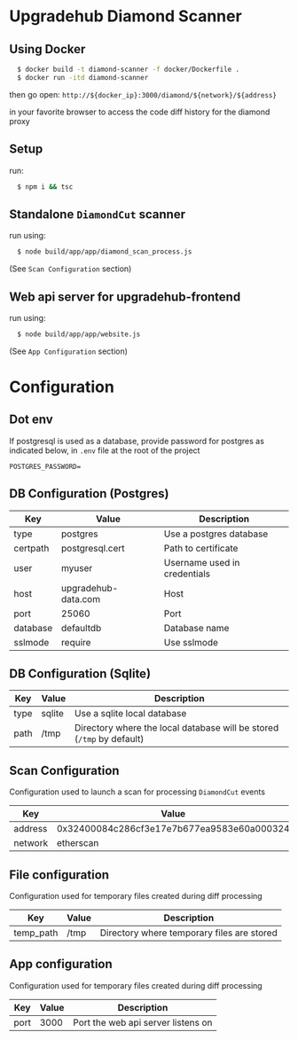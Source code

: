 # Upgradehub Diamond Scanner

## Using Docker

```sh
  $ docker build -t diamond-scanner -f docker/Dockerfile .
  $ docker run -itd diamond-scanner
```

then go open:
`http://${docker_ip}:3000/diamond/${network}/${address}`

in your favorite browser to access the code diff history for the diamond proxy

## Setup
run:
```sh
  $ npm i && tsc
```

## Standalone `DiamondCut` scanner

run using:
```sh
  $ node build/app/app/diamond_scan_process.js
```

(See `Scan Configuration` section)

## Web api server for upgradehub-frontend

run using:
```sh
  $ node build/app/app/website.js
```

(See `App Configuration` section)

# Configuration
## Dot env
If postgresql is used as a database, provide password for postgres as indicated below, in `.env` file at the root of the project

```
POSTGRES_PASSWORD=
```

## DB Configuration (Postgres)

| Key       | Value                  | Description                                       |
|-----------|------------------------|---------------------------------------------------|
| type      | postgres               | Use a postgres database                           |
| certpath  | postgresql.cert        | Path to certificate                               |
| user      | myuser                 | Username used in credentials                      |
| host      | upgradehub-data.com    | Host                                              |
| port      | 25060                  | Port                                              |
| database  | defaultdb              | Database name                                     |
| sslmode   | require                | Use sslmode                                       |

## DB Configuration (Sqlite)

| Key       | Value          | Description                                                           |
|-----------|----------------|-----------------------------------------------------------------------|
| type      | sqlite         | Use a sqlite local database                                           |
| path      | /tmp           | Directory where the local database will be stored (`/tmp` by default) |

## Scan Configuration

Configuration used to launch a scan for processing `DiamondCut` events

| Key      | Value                                             |
|----------|---------------------------------------------------|
| address  | 0x32400084c286cf3e17e7b677ea9583e60a000324      |
| network  | etherscan                                       |

## File configuration

Configuration used for temporary files created during diff processing

| Key      | Value       | Description                                      |
|----------|-------------|--------------------------------------------------|
| temp_path| /tmp        | Directory where temporary files are stored       |

## App configuration

Configuration used for temporary files created during diff processing

| Key      | Value       | Description                                      |
|----------|-------------|--------------------------------------------------|
| port     | 3000        | Port the web api server listens on        |